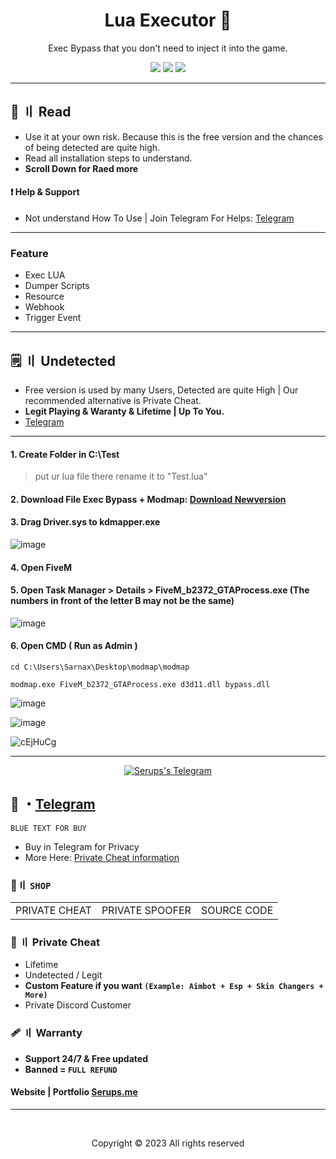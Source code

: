 <h1 align="center">
  Lua Executor 💉
</h1>

<p align="center">
  Exec Bypass that you don't need to inject it into the game.
</p>

 

<p align="center">
  <img src="https://img.shields.io/github/languages/top/Serups/Fivem-Exec?style=flat-square"/>
  <img src="https://img.shields.io/github/last-commit/Serups/Fivem-Exec?style=flat-square"/>
  <img src="https://img.shields.io/github/stars/Serups/Fivem-Exec?color=5ac18e&label=Stars&style=flat-square"/>

---

</p>

 
## <a id="content"></a>📜 〢 Read

- Use it at your own risk. Because this is the free version and the chances of being detected are quite high.
- Read all installation steps to understand.
- **Scroll Down for Raed more**
     
#### ❗ Help & Support
- Not understand How To Use | Join Telegram For Helps: [Telegram](https://t.me/Serups)

---

### Feature 

- Exec LUA
- Dumper Scripts
- Resource
- Webhook
- Trigger Event

---

## <a id="setup2"></a> 🗒 〢 Undetected
- Free version is used by many Users, Detected are quite High | Our recommended alternative is Private Cheat.
- **Legit Playing & Waranty & Lifetime | Up To You.**
- [Telegram](https://t.me/Serups)


---

      
#### 1. Create Folder in C:\Test 
> put ur lua file there rename it to "Test.lua" 
   
  
#### 2. Download File Exec Bypass + Modmap: [Download Newversion](https://github.com/Serups/Fivem-Exec/releases/tag/Fivem)

#### 3. Drag Driver.sys to kdmapper.exe
![image](https://user-images.githubusercontent.com/94861415/152669396-1e15edf2-48bf-453a-970d-d726ad4c15f6.png)
 
#### 4. Open FiveM 

#### 5. Open Task Manager > Details > FiveM_b2372_GTAProcess.exe (The numbers in front of the letter B may not be the same)
![image](https://user-images.githubusercontent.com/94861415/152669415-d7ec29c9-a5e3-4f15-88f4-dc2b5eb8f2c1.png)

#### 6. Open CMD ( Run as Admin )

```
cd C:\Users\Sarnax\Desktop\modmap\modmap
```


```
modmap.exe FiveM_b2372_GTAProcess.exe d3d11.dll bypass.dll
```

![image](https://user-images.githubusercontent.com/94861415/152669463-dccc0237-0dad-4d01-9d1d-432c0c0f98b0.png)

![image](https://user-images.githubusercontent.com/94861415/152669486-def2e29b-5982-44b3-99ad-680a1d151650.png)

![cEjHuCg](https://user-images.githubusercontent.com/94861415/209480754-c1ca4e28-6a8e-4aac-ae7e-509aa98bbc07.png)



--- 

  <p align="center">
    <a href="https://t.me/Serups">
        <img title="Serups" alt="Serups's Telegram" src="https://cdn.discordapp.com/attachments/1087352666180554852/1087366848124825742/Serups_1_1.png"/>
    </a>
</p>
 
## 💬 ・[Telegram](https://t.me/Serups)



`BLUE TEXT FOR BUY`

- Buy in Telegram for Privacy
- More Here: [Private Cheat information](https://github.com/API-Connects/Detail)





 ### 🛒〢 `SHOP`
 
<table>
<tr>
	<td> PRIVATE CHEAT
	<td> PRIVATE SPOOFER
	<td> SOURCE CODE
</table>

  
### 🥊 〢 Private Cheat

- Lifetime 
- Undetected / Legit
- **Custom Feature if you want `(Example: Aimbot + Esp + Skin Changers + More)`**
- Private Discord Customer

### 🩹 〢 Warranty

- **Support 24/7 & Free updated** 
- **Banned = `FULL REFUND`**

#### Website | Portfolio [Serups.me](http://Serups.me/)

---

  <br>

<p align="center">
  Copyright © 2023 All rights reserved
<br>
